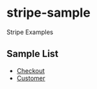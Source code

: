 # stripe-sample
Stripe Examples

## Sample List
- [Checkout](https://github.com/jun06t/stripe-sample/tree/master/checkout)
- [Customer](https://github.com/jun06t/stripe-sample/tree/master/customer)
